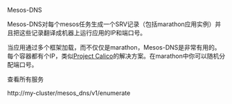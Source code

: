 Mesos-DNS

Mesos-DNS对每个mesos任务生成一个SRV记录（包括marathon应用实例）并且把这些记录翻译成机器上运行应用的IP和端口号。

当应用通过多个框架加载，而不仅仅是marathon，Mesos-DNS是非常有用的。每个容器都有个IP，类似[Project Calico](https://www.projectcalico.org/)的解决方案。在marathon中你可以随机分配端口号。



查看所有服务

http:\/\/my-cluster\/mesos\_dns\/v1\/enumerate

